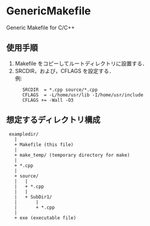 # GenericMakefile
Generic Makefile for C/C++

## 使用手順
01. Makefile をコピーしてルートディレクトリに設置する．
02. SRCDIR，および，CFLAGS を設定する．  
    例:   
```
      SRCDIR  = *.cpp source/*.cpp
      CFLAGS  = -L/home/usr/lib -I/home/usr/include
      CFLAGS += -Wall -O3
```

## 想定するディレクトリ構成
```
 exampledir/
   |
   + Makefile (this file)
   |
   + make_temp/ (temporary directory for make)
   |
   + *.cpp
   |
   + source/
   |   |
   |   + *.cpp
   |   |
   |   + SubDir1/
   |       |
   |       + *.cpp
   |
   + exe (executable file)
 ```
